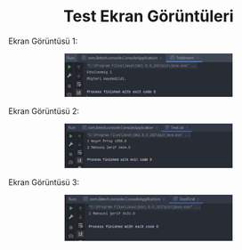 <h1 align="center"> Test Ekran Görüntüleri </h1>

Ekran Görüntüsü 1:<br />
<p align="center">
  <img src="img/img.png" alt="" width="60%" height="30%">
</p>

Ekran Görüntüsü 2:<br />
<p align="center">
  <img src="img/img-1.png" alt="" width="60%" height="30%">
</p>

Ekran Görüntüsü 3:<br />
<p align="center">
  <img src="img/img-2.png" alt="" width="60%" height="30%">
</p>